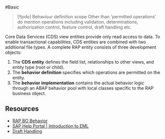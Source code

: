 #Basic 

> [!todo] Behaviour definition scope
> Other than 'permitted operations' do mention operations including validation, determinations, authorization control, feature control, draft handling etc. 

Core Data Services (CDS) view entities provide only read access to data. To enable transactional capabilities, CDS entities are combined with two additional file types. A complete RAP entity consists of three development objects:

1. The **CDS entity** defines the field list, relationships to other views, and entity type (root or child).
2. The **behavior definition** specifies which operations are permitted on the entity.
3. The **behavior implementation** contains the actual behavior logic through an ABAP behavior pool with local classes specific to the RAP business object.

## Resources
- [RAP BO Behavior](https://help.sap.com/docs/ABAP_PLATFORM_NEW/fc4c71aa50014fd1b43721701471913d/169c5ada6c1543eba44d0aa27d7f0578.html?locale=en-US)
- [SAP Help Portal | Introduction to EML](https://help.sap.com/docs/ABAP_PLATFORM_NEW/fc4c71aa50014fd1b43721701471913d/af7782de6b9140e29a24eae607bf4138.html?locale=en-US&q=facet)
- [Draft Handling](https://help.sap.com/docs/ABAP_PLATFORM_NEW/fc4c71aa50014fd1b43721701471913d/a81081f76c904b878443bcdaf7a4eb10.html?locale=en-US)